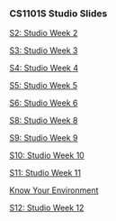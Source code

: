 <!-- # petermonky.github.io -->

### CS1101S Studio Slides

<a href="https://petermonky.github.io/slides/cs1101s/s2/" onclick="window.open('https://petermonky.github.io/slides/cs1101s/s2/', '_self');">S2: Studio Week 2</a>

<a href="https://petermonky.github.io/slides/cs1101s/s3/" onclick="window.open('https://petermonky.github.io/slides/cs1101s/s3/', '_self');">S3: Studio Week 3</a>

<a href="https://petermonky.github.io/slides/cs1101s/s4/" onclick="window.open('https://petermonky.github.io/slides/cs1101s/s4/', '_self');">S4: Studio Week 4</a>

<a href="https://petermonky.github.io/slides/cs1101s/s5/" onclick="window.open('https://petermonky.github.io/slides/cs1101s/s5/', '_self');">S5: Studio Week 5</a>

<a href="https://petermonky.github.io/slides/cs1101s/s6/" onclick="window.open('https://petermonky.github.io/slides/cs1101s/s6/', '_self');">S6: Studio Week 6</a>

<a href="https://petermonky.github.io/slides/cs1101s/s8/" onclick="window.open('https://petermonky.github.io/slides/cs1101s/s8/', '_self');">S8: Studio Week 8</a>

<a href="https://petermonky.github.io/slides/cs1101s/s9/" onclick="window.open('https://petermonky.github.io/slides/cs1101s/s9/', '_self');">S9: Studio Week 9</a>

<a href="https://petermonky.github.io/slides/cs1101s/s10/" onclick="window.open('https://petermonky.github.io/slides/cs1101s/s10/', '_self');">S10: Studio Week 10</a>

<a href="https://petermonky.github.io/slides/cs1101s/s11/" onclick="window.open('https://petermonky.github.io/slides/cs1101s/s11/', '_self');">S11: Studio Week 11</a>

<a href="https://petermonky.github.io/slides/cs1101s/kye/" onclick="window.open('https://petermonky.github.io/slides/cs1101s/kye/', '_self');">Know Your Environment</a>

<a href="https://petermonky.github.io/slides/cs1101s/s12/" onclick="window.open('https://petermonky.github.io/slides/cs1101s/s12/', '_self');">S12: Studio Week 12</a>
